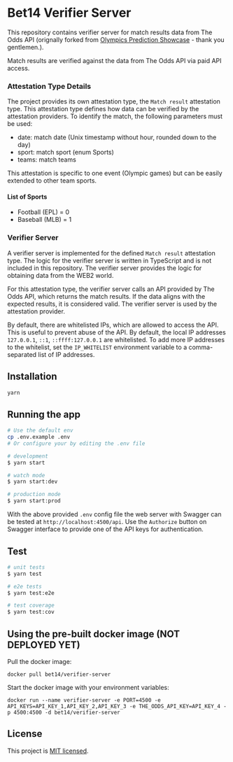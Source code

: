 
# Bet14 Verifier Server

This repository contains verifier server for match results data from The Odds API (orignally forked from [Olympics Prediction Showcase](https://github.com/kalmiallc/oi-match-attestation-server) - thank you gentlemen.).

Match results are verified against the data from The Odds API via paid API access.

### Attestation Type Details

The project provides its own attestation type, the `Match result` attestation type. This attestation type defines how data can be verified by the attestation providers. To identify the match, the following parameters must be used:

- date: match date (Unix timestamp without hour, rounded down to the day)
- sport: match sport (enum Sports)
- teams: match teams

This attestation is specific to one event (Olympic games) but can be easily extended to other team sports.

#### List of Sports

- Football (EPL) = 0
- Baseball (MLB) = 1

### Verifier Server

A verifier server is implemented for the defined `Match result` attestation type. The logic for the verifier server is written in TypeScript and is not included in this repository. The verifier server provides the logic for obtaining data from the WEB2 world.

For this attestation type, the verifier server calls an API provided by The Odds API, which returns the match results. If the data aligns with the expected results, it is considered valid. The verifier server is used by the attestation provider.

By default, there are whitelisted IPs, which are allowed to access the API. This is useful to prevent abuse of the API. By default, the local IP addresses `127.0.0.1`, `::1`, `::ffff:127.0.0.1` are whitelisted. To add more IP addresses to the whitelist, set the `IP_WHITELIST` environment variable to a comma-separated list of IP addresses.

## Installation

```bash
yarn
```

## Running the app

```bash
# Use the default env 
cp .env.example .env
# Or configure your by editing the .env file

# development
$ yarn start

# watch mode
$ yarn start:dev

# production mode
$ yarn start:prod
```

With the above provided `.env` config file the web server with Swagger can be tested at `http://localhost:4500/api`. Use the `Authorize` button on Swagger interface to provide one of the API keys for authentication.

## Test

```bash
# unit tests
$ yarn test

# e2e tests
$ yarn test:e2e

# test coverage
$ yarn test:cov
```


## Using the pre-built docker image (NOT DEPLOYED YET)

Pull the docker image:
```
docker pull bet14/verifier-server 
```

Start the docker image with your environment variables:
```
docker run --name verifier-server -e PORT=4500 -e API_KEYS=API_KEY_1,API_KEY_2,API_KEY_3 -e THE_ODDS_API_KEY=API_KEY_4 -p 4500:4500 -d bet14/verifier-server
```

## License

This project is [MIT licensed](LICENSE.md).
